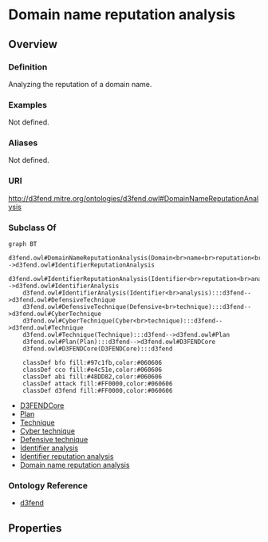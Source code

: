 # Domain name reputation analysis

## Overview

### Definition
Analyzing the reputation of a domain name.

### Examples
Not defined.

### Aliases
Not defined.

### URI
http://d3fend.mitre.org/ontologies/d3fend.owl#DomainNameReputationAnalysis

### Subclass Of
```mermaid
graph BT
    d3fend.owl#DomainNameReputationAnalysis(Domain<br>name<br>reputation<br>analysis):::d3fend-->d3fend.owl#IdentifierReputationAnalysis
    d3fend.owl#IdentifierReputationAnalysis(Identifier<br>reputation<br>analysis):::d3fend-->d3fend.owl#IdentifierAnalysis
    d3fend.owl#IdentifierAnalysis(Identifier<br>analysis):::d3fend-->d3fend.owl#DefensiveTechnique
    d3fend.owl#DefensiveTechnique(Defensive<br>technique):::d3fend-->d3fend.owl#CyberTechnique
    d3fend.owl#CyberTechnique(Cyber<br>technique):::d3fend-->d3fend.owl#Technique
    d3fend.owl#Technique(Technique):::d3fend-->d3fend.owl#Plan
    d3fend.owl#Plan(Plan):::d3fend-->d3fend.owl#D3FENDCore
    d3fend.owl#D3FENDCore(D3FENDCore):::d3fend
    
    classDef bfo fill:#97c1fb,color:#060606
    classDef cco fill:#e4c51e,color:#060606
    classDef abi fill:#48DD82,color:#060606
    classDef attack fill:#FF0000,color:#060606
    classDef d3fend fill:#FF0000,color:#060606
```

- [D3FENDCore](/docs/ontology/reference/model/D3FENDCore/D3FENDCore.md)
- [Plan](/docs/ontology/reference/model/D3FENDCore/Plan/Plan.md)
- [Technique](/docs/ontology/reference/model/D3FENDCore/Plan/Technique/Technique.md)
- [Cyber technique](/docs/ontology/reference/model/D3FENDCore/Plan/Technique/Cyber%20technique/Cyber%20technique.md)
- [Defensive technique](/docs/ontology/reference/model/D3FENDCore/Plan/Technique/Cyber%20technique/Defensive%20technique/Defensive%20technique.md)
- [Identifier analysis](/docs/ontology/reference/model/D3FENDCore/Plan/Technique/Cyber%20technique/Defensive%20technique/Identifier%20analysis/Identifier%20analysis.md)
- [Identifier reputation analysis](/docs/ontology/reference/model/D3FENDCore/Plan/Technique/Cyber%20technique/Defensive%20technique/Identifier%20analysis/Identifier%20reputation%20analysis/Identifier%20reputation%20analysis.md)
- [Domain name reputation analysis](/docs/ontology/reference/model/D3FENDCore/Plan/Technique/Cyber%20technique/Defensive%20technique/Identifier%20analysis/Identifier%20reputation%20analysis/Domain%20name%20reputation%20analysis/Domain%20name%20reputation%20analysis.md)


### Ontology Reference
- [d3fend](http://d3fend.mitre.org/ontologies/d3fend.owl#)

## Properties
